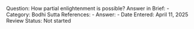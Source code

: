 Question: How partial enlightenment is possible?
Answer in Brief: -
 Category: Bodhi
Sutta References: -
Answer: -
Date Entered: April 11, 2025
Review Status: Not started